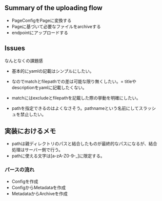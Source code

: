 
## Summary of the uploading flow

* PageConfigをPageに変換する
* Pageに基づいて必要なファイルをarchiveする
* endpointにアップロードする

## Issues

なんとなくの課題感
* 基本的にyamlの記載はシンプルにしたい。
* なのでmatchとfilepathでの差は可能な限り無くしたい。= titleやdescriptionをyamlに記載したくない。

* matchにはexcludeとfilepathを記載した際の挙動を明確にしたい。
* pathを指定できるのはよくなさそう。pathnameという名前にしてスラッシュを禁止したい。


## 実装におけるメモ
* pathは親ディレクトリのパスと結合したものが最終的なパスになるが、結合処理はサーバー側で行う。
* pathに使える文字は[a-zA-Z0-9-_]に限定する。

### パースの流れ
* Configを作成
* ConfigからMetadataを作成
* MetadataからArchiveを作成